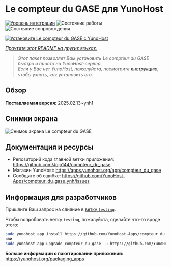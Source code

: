 <!--
Важно: этот README был автоматически сгенерирован <https://github.com/YunoHost/apps/tree/master/tools/readme_generator>
Он НЕ ДОЛЖЕН редактироваться вручную.
-->

# Le compteur du GASE для YunoHost

[![Уровень интеграции](https://apps.yunohost.org/badge/integration/compteur_du_gase)](https://ci-apps.yunohost.org/ci/apps/compteur_du_gase/)
![Состояние работы](https://apps.yunohost.org/badge/state/compteur_du_gase)
![Состояние сопровождения](https://apps.yunohost.org/badge/maintained/compteur_du_gase)

[![Установите Le compteur du GASE с YunoHost](https://install-app.yunohost.org/install-with-yunohost.svg)](https://install-app.yunohost.org/?app=compteur_du_gase)

*[Прочтите этот README на других языках.](./ALL_README.md)*

> *Этот пакет позволяет Вам установить Le compteur du GASE быстро и просто на YunoHost-сервер.*  
> *Если у Вас нет YunoHost, пожалуйста, посмотрите [инструкцию](https://yunohost.org/install), чтобы узнать, как установить его.*

## Обзор



**Поставляемая версия:** 2025.02.13~ynh1

## Снимки экрана

![Снимок экрана Le compteur du GASE](./doc/screenshots/Screenshot_2021-12-26_Le-compteur-du-GASE.png)

## Документация и ресурсы

- Репозиторий кода главной ветки приложения: <https://github.com/Jojo144/compteur_du_gase>
- Магазин YunoHost: <https://apps.yunohost.org/app/compteur_du_gase>
- Сообщите об ошибке: <https://github.com/YunoHost-Apps/compteur_du_gase_ynh/issues>

## Информация для разработчиков

Пришлите Ваш запрос на слияние в [ветку `testing`](https://github.com/YunoHost-Apps/compteur_du_gase_ynh/tree/testing).

Чтобы попробовать ветку `testing`, пожалуйста, сделайте что-то вроде этого:

```bash
sudo yunohost app install https://github.com/YunoHost-Apps/compteur_du_gase_ynh/tree/testing --debug
или
sudo yunohost app upgrade compteur_du_gase -u https://github.com/YunoHost-Apps/compteur_du_gase_ynh/tree/testing --debug
```

**Больше информации о пакетировании приложений:** <https://yunohost.org/packaging_apps>
